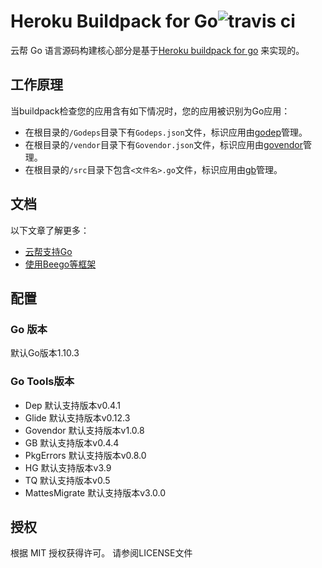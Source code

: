 # Heroku Buildpack for Go![travis ci](https://travis-ci.org/heroku/heroku-buildpack-go.svg?branch=master)

云帮 Go 语言源码构建核心部分是基于[Heroku buildpack for go](https://github.com/heroku/heroku-buildpack-go) 来实现的。

## 工作原理

当buildpack检查您的应用含有如下情况时，您的应用被识别为Go应用：

- 在根目录的`/Godeps`目录下有`Godeps.json`文件，标识应用由[godep](https://devcenter.heroku.com/articles/go-dependencies-via-godep)管理。
- 在根目录的`/vendor`目录下有`Govendor.json`文件，标识应用由[govendor](https://devcenter.heroku.com/articles/go-dependencies-via-govendor)管理。
- 在根目录的`/src`目录下包含`<文件名>.go`文件，标识应用由[gb](https://devcenter.heroku.com/articles/go-dependencies-via-gb)管理。

## 文档

以下文章了解更多：

- [云帮支持Go](http://www.rainbond.com/docs/stable/user-lang-docs/go/lang-go-overview.html)
- [使用Beego等框架](http://www.rainbond.com/docs/stable/user-lang-docs/go/lang-go-beego.html)

## 配置

### Go 版本

默认Go版本1.10.3

### Go Tools版本

- Dep 默认支持版本v0.4.1
- Glide 默认支持版本v0.12.3
- Govendor 默认支持版本v1.0.8
- GB 默认支持版本v0.4.4
- PkgErrors 默认支持版本v0.8.0
- HG 默认支持版本v3.9
- TQ 默认支持版本v0.5
- MattesMigrate 默认支持版本v3.0.0

## 授权

根据 MIT 授权获得许可。 请参阅LICENSE文件

